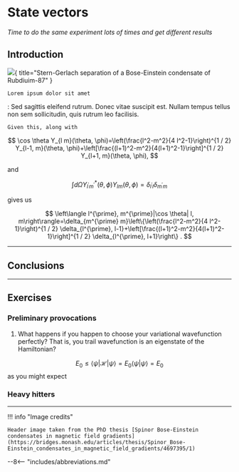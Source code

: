 # State vectors

_Time to do the same experiment lots of times and get different results_

## Introduction

![](header.png){ title="Stern-Gerlach separation of a Bose-Einstein condensate of Rubdiuim-87" }


`Lorem ipsum dolor sit amet`

:   Sed sagittis eleifend rutrum. Donec vitae suscipit est. Nullam tempus
    tellus non sem sollicitudin, quis rutrum leo facilisis.


    Given this, along with
    
$$
\cos \theta Y_{l m}(\theta, \phi)=\left(\frac{l^2-m^2}{4 l^2-1}\right)^{1 / 2} Y_{l-1, m}(\theta, \phi)+\left[\frac{(l+1)^2-m^2}{4(l+1)^2-1}\right]^{1 / 2} Y_{l+1, m}(\theta, \phi),
$$

and

$$
\int d \Omega Y_{l^{\prime} m^{\prime}}^*(\theta, \phi) Y_{l m}(\theta, \phi)=\delta_{l^{\prime} l} \delta_{m^{\prime} m}
$$

gives us

$$
\left\langle l^{\prime}, m^{\prime}|\cos \theta| l, m\right\rangle=\delta_{m^{\prime} m}\left\{\left(\frac{l^2-m^2}{4 l^2-1}\right)^{1 / 2} \delta_{l^{\prime}, l-1}+\left[\frac{(l+1)^2-m^2}{4(l+1)^2-1}\right]^{1 / 2} \delta_{l^{\prime}, l+1}\right\} .
$$


---

## Conclusions

---

## Exercises

### Preliminary provocations
1. What happens if you happen to choose your variational wavefunction perfectly? That is, you trail wavefunction is an eigenstate of the Hamiltonian?

$$
E_0 \le \langle \psi | \mathscr{H} | \psi \rangle = E_0 \langle \psi | \psi \rangle = E_0
$$
as you might expect

### Heavy hitters


---

!!! info "Image credits"

    Header image taken from the PhD thesis [Spinor Bose-Einstein condensates in magnetic field gradients](https://bridges.monash.edu/articles/thesis/Spinor_Bose-Einstein_condensates_in_magnetic_field_gradients/4697395/1)

[^1]: more accurately, at this time it was the Bohr-Sommerfeld model, which is an extension of the Bohr model to include elliptical orbits which fixed some problems. One will also see in [solid-state physics](https://ssp.utasphys.cloud.edu.au/) that Sommerfeld has a real talent for tweaking existing theories to make them run a bit better.
[^2]: A study of the the relativistic wave equation, known as the _Dirac equation_, is required to fully flesh out this result.
[^3]: In this case we can, but more generally, the magnetic moment of the nucleus cannot be ignored (see LINK ME! hyperfine splitting)

--8<-- "includes/abbreviations.md"
